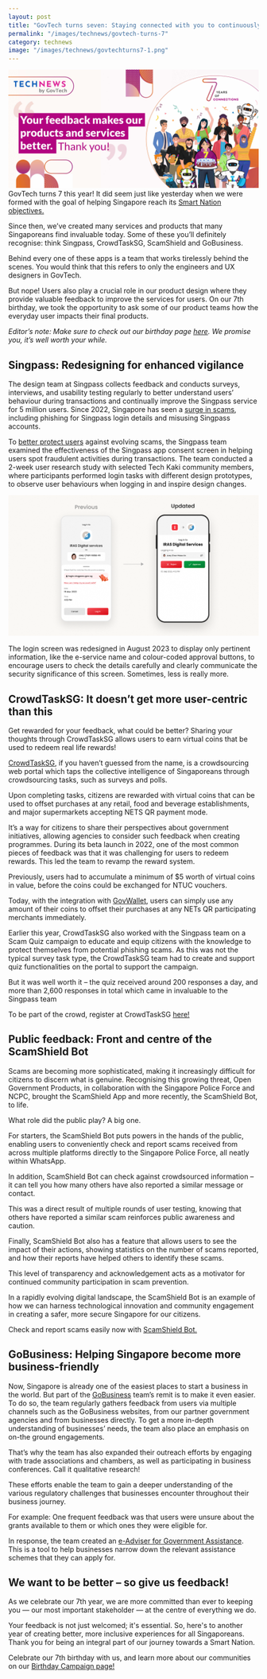 ```yaml
---
layout: post
title: "GovTech turns seven: Staying connected with you to continuously improve our services"
permalink: "/images/technews/govtech-turns-7"
category: technews
image: "/images/technews/govtechturns7-1.png"
---
```


![Thank you!](/images/technews/govtechturns7-1.png)
GovTech turns 7 this year! It did seem just like yesterday when we were formed with the goal of helping Singapore reach its [Smart Nation objectives.](https://www.tech.gov.sg/who-we-are/our-role/)

Since then, we’ve created many services and products that many Singaporeans find invaluable today. Some of these you’ll definitely recognise: think Singpass, CrowdTaskSG, ScamShield and GoBusiness. 

Behind every one of these apps is a team that works tirelessly behind the scenes. You would think that this refers to only the engineers and UX designers in GovTech. 

But nope! Users also play a crucial role in our product design where they provide valuable feedback to improve the services for users.
On our 7th birthday, we took the opportunity to ask some of our product teams how the everyday user impacts their final products. 

*Editor’s note: Make sure to check out our birthday page [here](https://go.gov.sg/gt7-article). We promise you, it’s well worth your while.*

## Singpass: Redesigning for enhanced vigilance 
The design team at Singpass collects feedback and conducts surveys, interviews, and usability testing regularly to better understand users’ behaviour during transactions and continually improve the Singpass service for 5 million users.
Since 2022, Singapore has seen a [surge in scams](https://www.police.gov.sg/media-room/news/20221002_advisory_on_phishing_scams_involving_singpass), including phishing for Singpass login details and misusing Singpass accounts. 

To [better protect users](https://www.singpass.gov.sg/main/security/) against evolving scams, the Singpass team examined the effectiveness of the Singpass app consent screen in helping users spot fraudulent activities during transactions.
The team conducted a 2-week user research study with selected Tech Kaki community members, where participants performed login tasks with different design prototypes, to observe user behaviours when logging in and inspire design changes.

![Singpass login screen](/images/technews/govtechturns7-2.png)

The login screen was redesigned in August 2023 to display only pertinent information, like the e-service name and colour-coded approval buttons, to encourage users to check the details carefully and clearly communicate the security significance of this screen. Sometimes, less is really more.


## CrowdTaskSG: It doesn’t get more user-centric than this
Get rewarded for your feedback, what could be better? Sharing your thoughts through CrowdTaskSG allows users to earn virtual coins that be used to redeem real life rewards!

[CrowdTaskSG](https://www.crowdtask.gov.sg/), if you haven’t guessed from the name, is a crowdsourcing web portal which taps the collective intelligence of Singaporeans through crowdsourcing tasks, such as surveys and polls. 

Upon completing tasks, citizens are rewarded with virtual coins that can be used to offset purchases at any retail, food and beverage establishments, and major supermarkets accepting NETS QR payment mode.

It’s a way for citizens to share their perspectives about government initiatives, allowing agencies to consider such feedback when creating programmes.
During its beta launch in 2022, one of the most common pieces of feedback was that it was challenging for users to redeem rewards. This led the team to revamp the reward system. 

Previously, users had to accumulate a minimum of $5 worth of virtual coins in value, before the coins could be exchanged for NTUC vouchers. 

Today, with the integration with [GovWallet](https://www.wallet.gov.sg/), users can simply use any amount of their coins to offset their purchases at any NETs QR participating merchants immediately.

Earlier this year, CrowdTaskSG also worked with the Singpass team on a Scam Quiz campaign to educate and equip citizens with the knowledge to protect themselves from potential phishing scams. 
As this was not the typical survey task type, the CrowdTaskSG team had to create and support quiz functionalities on the portal to support the campaign. 

But it was well worth it – the quiz received around 200 responses a day, and more than 2,600 responses in total which came in invaluable to the Singpass team  

To be part of the crowd, register at CrowdTaskSG [here!](https://www.crowdtask.gov.sg/)


## Public feedback: Front and centre of the ScamShield Bot
Scams are becoming more sophisticated, making it increasingly difficult for citizens to discern what is genuine. Recognising this growing threat, Open Government Products, in collaboration with the Singapore Police Force and NCPC, brought the ScamShield App and more recently, the ScamShield Bot, to life.

What role did the public play? A big one. 

For starters, the ScamShield Bot puts powers in the hands of the public, enabling users to conveniently check and report scams received from across multiple platforms directly to the Singapore Police Force, all neatly within WhatsApp. 

In addition, ScamShield Bot can check against crowdsourced information – it can tell you how many others have also reported a similar message or contact.  

This was a direct result of multiple rounds of user testing, knowing that others have reported a similar scam reinforces public awareness and caution.

Finally, ScamShield Bot also has a feature that allows users to see the impact of their actions, showing statistics on the number of scams reported, and how their reports have helped others to identify these scams.

This level of transparency and acknowledgement acts as a motivator for continued community participation in scam prevention.

In a rapidly evolving digital landscape, the ScamShield Bot is an example of how we can harness technological innovation and community engagement in creating a safer, more secure Singapore for our citizens.

Check and report scams easily now with [ScamShield Bot.](https://go.gov.sg/scamshield-bot)

## GoBusiness: Helping Singapore become more business-friendly 
Now, Singapore is already one of the easiest places to start a business in the world. But part of the [GoBusiness](https://www.gobusiness.gov.sg/) team’s remit is to make it even easier. 
To do so, the team regularly gathers feedback from users via multiple channels such as the GoBusiness websites, from our partner government agencies and from businesses directly. 
To get a more in-depth understanding of businesses’ needs, the team also place an emphasis on on-the ground engagements.  

That’s why the team has also expanded their outreach efforts by engaging with trade associations and chambers, as well as participating in business conferences. Call it qualitative research!

These efforts enable the team to gain a deeper understanding of the various regulatory challenges that businesses encounter throughout their business journey.

For example: One frequent feedback was that users were unsure about the grants available to them or which ones they were eligible for. 

In response, the team created an [e-Adviser for Government Assistance](https://www.gobusiness.gov.sg/gov-assist/#:~:text=Find%20out%20with%20e%2DAdviser,needs%20to%20get%20our%20recommendations.). This is a tool to help businesses narrow down the relevant assistance schemes that they can apply for.


## We want to be better – so give us feedback! 
As we celebrate our 7th year, we are more committed than ever to keeping you — our most important stakeholder — at the centre of everything we do. 

Your feedback is not just welcomed; it's essential. So, here's to another year of creating better, more inclusive experiences for all Singaporeans. 
Thank you for being an integral part of our journey towards a Smart Nation. 

Celebrate our 7th birthday with us, and learn more about our communities on our [Birthday Campaign page!](https://go.gov.sg/gt7-article)

